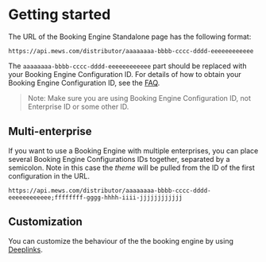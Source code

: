 # Getting started

The URL of the Booking Engine Standalone page has the following format:

```text
https://api.mews.com/distributor/aaaaaaaa-bbbb-cccc-dddd-eeeeeeeeeeee
```

The `aaaaaaaa-bbbb-cccc-dddd-eeeeeeeeeeee` part should be replaced with your Booking Engine Configuration ID.
For details of how to obtain your Booking Engine Configuration ID, see the [FAQ](../FAQ/README.md#where-can-i-get-configuration-id).

> Note:️ Make sure you are using Booking Engine Configuration ID, not Enterprise ID or some other ID.

## Multi-enterprise

If you want to use a Booking Engine with multiple enterprises, you can place several Booking Engine Configurations IDs together, separated by a semicolon.
Note in this case the _theme_ will be pulled from the ID of the first configuration in the URL.

```text
https://api.mews.com/distributor/aaaaaaaa-bbbb-cccc-dddd-eeeeeeeeeeee;ffffffff-gggg-hhhh-iiii-jjjjjjjjjjjj
```

## Customization

You can customize the behaviour of the the booking engine by using [Deeplinks](deeplinks.md).
